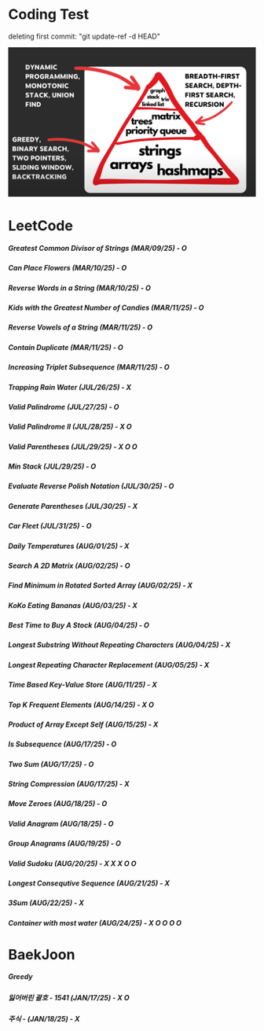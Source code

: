 # Coding Test

deleting first commit: "git update-ref -d HEAD"


![Image](image.png)

# LeetCode
##### Greatest Common Divisor of Strings (MAR/09/25) - O
##### Can Place Flowers (MAR/10/25) - O 
##### Reverse Words in a String (MAR/10/25) - O
##### Kids with the Greatest Number of Candies (MAR/11/25) - O
##### Reverse Vowels of a String (MAR/11/25) - O
##### Contain Duplicate (MAR/11/25) - O
##### Increasing Triplet Subsequence (MAR/11/25) - O
##### Trapping Rain Water (JUL/26/25) - X
##### Valid Palindrome (JUL/27/25) - O 
##### Valid Palindrome II (JUL/28/25) - X O
##### Valid Parentheses (JUL/29/25) - X O O
##### Min Stack (JUL/29/25) - O
##### Evaluate Reverse Polish Notation (JUL/30/25) - O
##### Generate Parentheses (JUL/30/25) - X
##### Car Fleet (JUL/31/25) - O
##### Daily Temperatures  (AUG/01/25) - X
##### Search A 2D Matrix (AUG/02/25) - O
##### Find Minimum in Rotated Sorted Array (AUG/02/25) - X
##### KoKo Eating Bananas (AUG/03/25) - X
##### Best Time to Buy A Stock (AUG/04/25) - O
##### Longest Substring Without Repeating Characters (AUG/04/25) - X
##### Longest Repeating Character Replacement (AUG/05/25) - X
##### Time Based Key-Value Store (AUG/11/25) - X
##### Top K Frequent Elements (AUG/14/25) - X O
##### Product of Array Except Self (AUG/15/25) - X
##### Is Subsequence (AUG/17/25) - O
##### Two Sum (AUG/17/25) - O
##### String Compression (AUG/17/25) - X
##### Move Zeroes (AUG/18/25) - O
##### Valid Anagram (AUG/18/25) - O
##### Group Anagrams (AUG/19/25) - O
##### Valid Sudoku (AUG/20/25) - X X X O O
##### Longest Consequtive Sequence (AUG/21/25) - X
##### 3Sum (AUG/22/25) - X 
##### Container with most water (AUG/24/25) - X O O O O


# BaekJoon 
##### Greedy
##### 잃어버린 괄호 - 1541 (JAN/17/25) - X O
##### 주식 - (JAN/18/25) - X    


